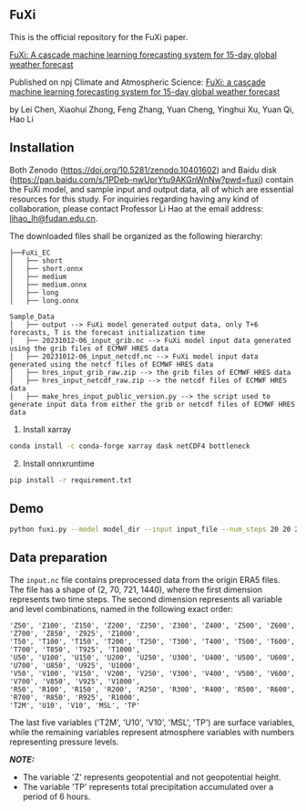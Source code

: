 ## FuXi


This is the official repository for the FuXi paper.

[FuXi: A cascade machine learning forecasting system for 15-day global weather forecast
](https://arxiv.org/abs/2306.12873)

Published on npj Climate and Atmospheric Science: [FuXi: a cascade machine learning forecasting system for 15-day global weather forecast
](https://www.nature.com/articles/s41612-023-00512-1)

by Lei Chen, Xiaohui Zhong, Feng Zhang, Yuan Cheng, Yinghui Xu, Yuan Qi, Hao Li



## Installation

Both Zenodo (https://doi.org/10.5281/zenodo.10401602) and Baidu disk (https://pan.baidu.com/s/1PDeb-nwUprYtu9AKGnWnNw?pwd=fuxi) contain the FuXi model, and sample input and output data, all of which are essential resources for this study. For inquiries regarding having any kind of collaboration, please contact Professor Li Hao at the email address: lihao_lh@fudan.edu.cn.

The downloaded files shall be organized as the following hierarchy:

```plain
├──FuXi_EC
│   ├── short
│   ├── short.onnx
│   ├── medium
│   ├── medium.onnx
│   ├── long
│   ├── long.onnx

Sample_Data
│   ├── output --> FuXi model generated output data, only T+6 forecasts, T is the forecast initialization time
│   ├── 20231012-06_input_grib.nc --> FuXi model input data generated using the grib files of ECMWF HRES data
│   ├── 20231012-06_input_netcdf.nc --> FuXi model input data generated using the netcf files of ECMWF HRES data
│   ├── hres_input_grib_raw.zip --> the grib files of ECMWF HRES data
│   ├── hres_input_netcdf_raw.zip --> the netcdf files of ECMWF HRES data
│   ├── make_hres_input_public_version.py --> the script used to generate input data from either the grib or netcdf files of ECMWF HRES data

```

1. Install xarray 

```bash
conda install -c conda-forge xarray dask netCDF4 bottleneck
```

2. Install onnxruntime

```bash
pip install -r requirement.txt
```

## Demo

```bash 
python fuxi.py --model model_dir --input input_file --num_steps 20 20 20
```


## Data preparation 

The `input.nc` file contains preprocessed data from the origin ERA5 files. The file has a shape of (2, 70, 721, 1440), where the first dimension represents two time steps. The second dimension represents all variable and level combinations, named in the following exact order:

```plain
'Z50', 'Z100', 'Z150', 'Z200', 'Z250', 'Z300', 'Z400', 'Z500', 'Z600', 'Z700', 'Z850', 'Z925', 'Z1000', 
'T50', 'T100', 'T150', 'T200', 'T250', 'T300', 'T400', 'T500', 'T600', 'T700', 'T850', 'T925', 'T1000', 
'U50', 'U100', 'U150', 'U200', 'U250', 'U300', 'U400', 'U500', 'U600', 'U700', 'U850', 'U925', 'U1000', 
'V50', 'V100', 'V150', 'V200', 'V250', 'V300', 'V400', 'V500', 'V600', 'V700', 'V850', 'V925', 'V1000', 
'R50', 'R100', 'R150', 'R200', 'R250', 'R300', 'R400', 'R500', 'R600', 'R700', 'R850', 'R925', 'R1000', 
'T2M', 'U10', 'V10', 'MSL', 'TP'
```

The last five variables ('T2M', 'U10', 'V10', 'MSL', 'TP') are surface variables, while the remaining variables represent atmosphere variables with numbers representing pressure levels.


**_NOTE:_**

- The variable 'Z' represents geopotential and not geopotential height.
- The variable 'TP' represents total precipitation accumulated over a period of 6 hours.


